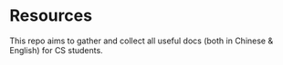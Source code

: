 # Resources
This repo aims to gather and collect all useful docs (both in Chinese &amp; English) for CS students.
